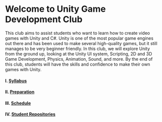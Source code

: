 # Welcome to Unity Game Development Club

This club aims to assist students who want to learn how to create video games with Unity and C#. Unity is one of the most popular game engines out there and has been used to make several high-quality games, but it still manages to be very beginner friendly. In this club, we will explore Unity from the ground up, looking at the Unity UI system, Scripting, 2D and 3D Game Development, Physics, Animation, Sound, and more. By the end of this club, students will have the skills and confidence to make their own games with Unity.

#### I. [Syllabus]()

#### II. [Preparation]()

#### III. [Schedule]()

#### IV. [Student Repositories]()
